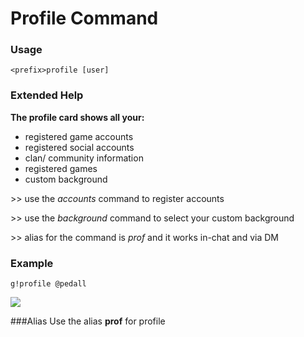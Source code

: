 # Profile Command

### Usage

```
<prefix>profile [user]
```

### Extended Help 

**The profile card shows all your:**

* registered game accounts
* registered social accounts
* clan/ community information
* registered games
* custom background

&gt;&gt; use the _accounts_ command to register accounts

&gt;&gt; use the _background_ command to select your custom background

&gt;&gt; alias for the command is _prof_ and it works in-chat and via DM

### Example

```
g!profile @pedall
```

![](https://cdn.discordapp.com/attachments/282295514727448587/358587417684344843/image.png)

###Alias
Use the alias **prof** for profile

